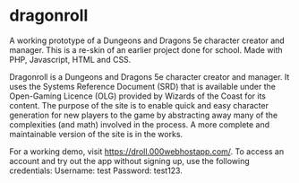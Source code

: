# dragonroll
A working prototype of a Dungeons and Dragons 5e character creator and manager. This is a re-skin of an earlier project done for school. 
Made with PHP, Javascript, HTML and CSS.

Dragonroll is a Dungeons and Dragons 5e character creator and manager. It uses the Systems Reference Document (SRD) that is available under
the Open-Gaming Licence (OLG) provided by Wizards of the Coast for its content. The purpose of the site is to enable quick and easy character generation for 
new players to the game by abstracting away many of the complexities (and math) involved in the process. A more complete and maintainable version
of the site is in the works.

For a working demo, visit https://droll.000webhostapp.com/. To access an account and try out the app without signing up, use the following credentials:
Username: test 
Password: test123.
